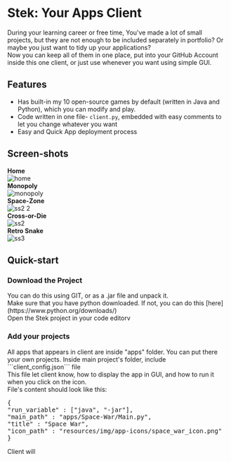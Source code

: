 # Stek: Your Apps Client
During your learning career or free time, You've made a lot of small projects, but they are not enough to be included separately in portfolio?
Or maybe you just want to tidy up your applications?<br>
Now you can keep all of them in one place, put into your GitHub Account inside this one client, or just use whenever you want using simple GUI.
## Features
- Has built-in my 10 open-source games by default (written in Java and Python), which you can modify and play.
- Code written in one file- ```client.py```, embedded with easy comments to let you change whatever you want
- Easy and Quick App deployment process

## Screen-shots
**Home**
<br>
![home](https://github.com/user-attachments/assets/0b39acd6-38c5-4f6d-a62d-c8f3fa3e68ed)
<br>
**Monopoly**
<br>
![monopoly](https://github.com/user-attachments/assets/196d84f0-472b-4806-9c00-00fa93811e41)
<br>
**Space-Zone**
<br>
![ss2 2](https://github.com/user-attachments/assets/c2e51cd4-b562-4b12-aa6a-370bb85efc79)
<br>
**Cross-or-Die**
<br>
![ss2](https://github.com/user-attachments/assets/b225c80b-0d8a-4cd8-accd-a9abf53bb7dd)
<br>
**Retro Snake**
<br>
![ss3](https://github.com/user-attachments/assets/87f28305-781b-461b-8f2c-6df8f1b4f6a7)

## Quick-start

<h3><b>Download the Project</b><br></h3>
You can do this using GIT, or as a .jar file and unpack it.<br>
Make sure that you have python downloaded. If not, you can do this [here](https://www.python.org/downloads/)<br>
Open the Stek project in your code editorv
<br>
<h3><b>Add your projects</b></h3>
All apps that appears in client are inside "apps" folder. You can put there your own projects. Inside main project's folder, include ```client_config.json``` file<br>
This file let client know, how to display the app in GUI, and how to run it when you click on the icon.<br>
File's content should look like this:
<pre>
{
"run_variable" : ["java", "-jar"],
"main_path" : "apps/Space-War/Main.py",
"title" : "Space War",
"icon_path" : "resources/img/app-icons/space_war_icon.png"
}
</pre>
Client will <title> and the icon (as a png image) from <icon_path> above. Tu run it, it is going to use following commands in OS's CLI: <run_variable...> <main_path><br>
For Example, the file above will display space_war_icon.png icon from resources/img/app-icons folder, and after click on this icon, it will run "java -jar apps/Space-War/Main.py" in Terminal/CMD
If you would like to make any design changes, you can find the entire client code in ```client.py```</em>
<br>
<h3><b>Run</b></h3>
<em>Using CLI go into project folder and write ```pip install -r requirements.txt```.<br>
Now, You can Run the app using ```python client.py```</em>
  
If you want to run some default added app, make sure you have its dependencies and language downloaded
<br>
<br>
Have Fun! Client is simple, including it with your own apps inside "apps" folder to your portfolio or GitHub account, you can treat its code like your own.<br>You're welcome!
